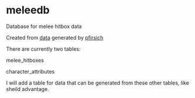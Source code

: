 # meleedb
Database for melee hitbox data

Created from [data](http://melee.theshoemaker.de/?dir=framedata-json-fullhitboxes) generated by [pfirsich](https://github.com/pfirsich/melee-framedata)

There are currently two tables:

melee_hitboxes

character_attributes


I will add a table for data that can be generated from these other tables, like sheild advantage.
